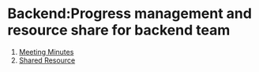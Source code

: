 # Backend:Progress management and resource share for backend team

1. [Meeting Minutes](meeting_minutes.md)
2. [Shared Resource](https://github.com/Furiends/Backend/blob/main/resource.md)
